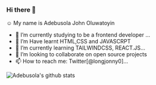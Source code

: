 ### Hi there 👋
:relaxed: My name is Adebusola John Oluwatoyin

- 🔭 I’m currently studying to be a frontend developer ...
- 🌱 I’m Have learnt HTML,CSS and JAVASCRPT
- 🌱 I’m currently learning TAILWINDCSS, REACT.JS...
- 👯 I’m looking to collaborate on open source projects
- 📫 How to reach me: Twitter[@longjonny0]...

![Adebusola's github stats](https://github-readme-stats.vercel.app/api?username=johbadebusola)

<!--
**johbadebusola/johbadebusola** is a ✨ _special_ ✨ repository because its `README.md` (this file) appears on your GitHub profile.

Here are some ideas to get you started:

- 🔭 I’m currently working on ...
- 🌱 I’m currently learning ...
- 👯 I’m looking to collaborate on ...
- 🤔 I’m looking for help with ...
- 💬 Ask me about ...
- 📫 How to reach me: ...
- 😄 Pronouns: ...
- ⚡ Fun fact: ...
-->
